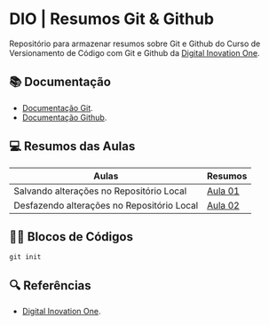 # DIO | Resumos Git & Github

Repositório para armazenar resumos sobre Git e Github do Curso de Versionamento de Código com Git e Github da [Digital Inovation One](https://www.dio.me).

## 📚 Documentação

- [Documentação Git](https://git-scm.com).
- [Documentação Github](https://docs.github.com).

## 💻 Resumos das Aulas

| Aulas | Resumos |
|-------|---------|
| Salvando alterações no Repositório Local | [Aula 01](resumos/aula-01.md) |
| Desfazendo alterações no Repositório Local | [Aula 02](resumos/aula-02.md)

## 👨‍💻 Blocos de Códigos

```
git init
```

## 🔍 Referências

- [Digital Inovation One](https://dio/me).
